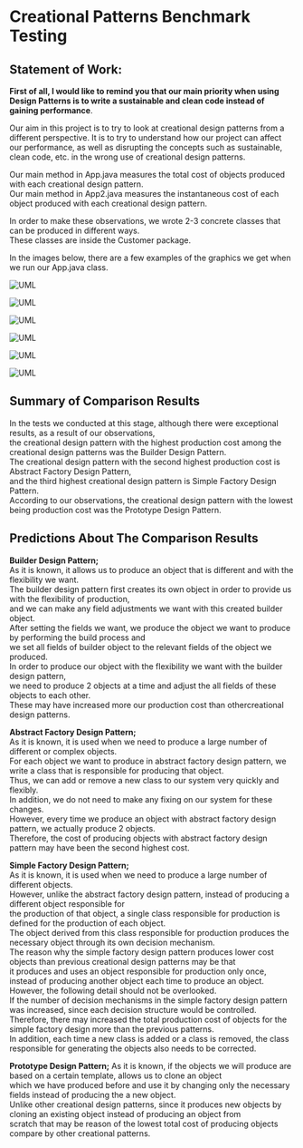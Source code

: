 # Creational Patterns Benchmark Testing

## Statement of Work:
<b>First of all, I would like to remind you that our main priority when using Design Patterns is to write a sustainable and clean code instead of gaining performance</b>.

Our aim in this project is to try to look at creational design patterns from a different perspective.
It is to try to understand how our project can affect our performance, as well as disrupting the concepts such as sustainable, clean code, etc. in the wrong use of creational design patterns.

Our main method in App.java measures the total cost of objects produced with each creational design pattern. </br>
Our main method in App2.java measures the instantaneous cost of each object produced with each creational design pattern. </br>

In order to make these observations, we wrote 2-3 concrete classes that can be produced in different ways. </br>
These classes are inside the Customer package.</br>

In the images below, there are a few examples of the graphics we get when we run our App.java class.</br>

![UML](https://github.com/KeremTAN/CreationalPatternsBenchmarkTesting/blob/master/img/a1.png) </br>

![UML](https://github.com/KeremTAN/CreationalPatternsBenchmarkTesting/blob/master/img/a2.png) </br>

![UML](https://github.com/KeremTAN/CreationalPatternsBenchmarkTesting/blob/master/img/a3.png) </br>

![UML](https://github.com/KeremTAN/CreationalPatternsBenchmarkTesting/blob/master/img/a4.png) </br>

![UML](https://github.com/KeremTAN/CreationalPatternsBenchmarkTesting/blob/master/img/a5.png) </br>

![UML](https://github.com/KeremTAN/CreationalPatternsBenchmarkTesting/blob/master/img/a6.png) </br>

## Summary of Comparison Results
In the tests we conducted at this stage, although there were exceptional results, as a result of our observations, </br>
the creational design pattern with the highest production cost among the creational design patterns was the Builder Design Pattern. </br>
The creational design pattern with the second highest production cost is Abstract Factory Design Pattern, </br>
and the third highest creational design pattern is Simple Factory Design Pattern. </br>
According to our observations, the creational design pattern with the lowest being production cost was the Prototype Design Pattern. </br>

## Predictions About The Comparison Results </br>

   <b>Builder Design Pattern;</b> </br>
   As it is known, it allows us to produce an object that is different and with the flexibility we want. </br>
 The builder design pattern first creates its own object in order to provide us with the flexibility of production, </br>
and we can make any field adjustments we want with this created builder object. </br>
After setting the fields we want, we produce the object we want to produce by performing the build process and </br>
we set all fields of builder object to the relevant fields of the object we produced. </br>
In order to produce our object with the flexibility we want with the builder design pattern, </br>
we need to produce 2 objects at a time and adjust the all fields of these objects to each other. </br>
These may have increased more our production cost than othercreational design patterns. </br>

   <b>Abstract Factory Design Pattern;</b> </br>
   As it is known, it is used when we need to produce a large number of different or complex objects. </br>
 For each object we want to produce in abstract factory design pattern, we write a class that is responsible for producing that object. </br>
Thus, we can add or remove a new class to our system very quickly and flexibly. </br>
In addition, we do not need to make any fixing on our system for these changes. </br>
However, every time we produce an object with abstract factory design pattern, we actually produce 2 objects. </br>
Therefore, the cost of producing objects with abstract factory design pattern may have been the second highest cost. </br>

   <b>Simple Factory Design Pattern;</b>  </br>
   As it is known, it is used when we need to produce a large number of different objects. </br>
   However, unlike the abstract factory design pattern, instead of producing a different object responsible for </br>
the production of that object, a single class responsible for production is defined for the production of each object. </br>
The object derived from this class responsible for production produces the necessary object through its own decision mechanism. </br>
The reason why the simple factory design pattern produces lower cost objects than previous creational design patterns may be that </br>
it produces and uses an object responsible for production only once, instead of producing another object each time to produce an object. </br>
However, the following detail should not be overlooked. </br>
If the number of decision mechanisms in the simple factory design pattern was increased, since each decision structure would be controlled. </br>
Therefore, there may increased the total production cost of objects for the simple factory design more than the previous patterns. </br>
In addition, each time a new class is added or a class is removed, the class responsible for generating the objects also needs to be corrected. </br>

   <b>Prototype Design Pattern;</b>
   As it is known, if the objects we will produce are based on a certain template, allows us to clone an object </br>
which we have produced before and use it by changing only the necessary fields instead of producing the a new object. </br>
Unlike other creational design patterns, since it produces new objects by cloning an existing object instead of producing an object from </br>
scratch that may be reason of the lowest total cost of producing objects compare by other creational patterns.




